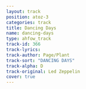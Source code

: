 ```yaml
---
layout: track
position: atoz-3
categories: track
title: Dancing Days
name: dancing-days
type: ahfow_track
track-id: 366
track-lyrics: 
track-author: Page/Plant
track-sort: "DANCING DAYS"
track-alpha: D
track-original: Led Zeppelin
cover: true
---
```

